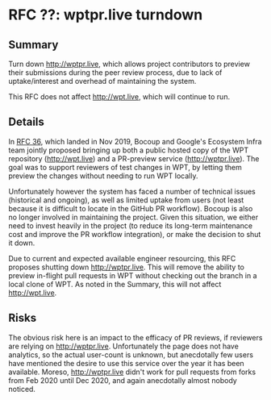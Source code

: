 # RFC ??: wptpr.live turndown

## Summary

Turn down http://wptpr.live, which allows project contributors to preview their
submissions during the peer review process, due to lack of uptake/interest and
overhead of maintaining the system.

This RFC does not affect http://wpt.live, which will continue to run.

## Details

In [RFC 36](https://github.com/web-platform-tests/rfcs/pull/36), which landed
in Nov 2019, Bocoup and Google's Ecosystem Infra team jointly proposed bringing
up both a public hosted copy of the WPT repository (http://wpt.live) and a
PR-preview service (http://wptpr.live). The goal was to support reviewers of
test changes in WPT, by letting them preview the changes without needing to run
WPT locally.

Unfortunately however the system has faced a number of technical issues
(historical and ongoing), as well as limited uptake from users (not least
because it is difficult to locate in the GitHub PR workflow). Bocoup is also no
longer involved in maintaining the project. Given this situation, we either
need to invest heavily in the project (to reduce its long-term maintenance cost
and improve the PR workflow integration), or make the decision to shut it down.

Due to current and expected available engineer resourcing, this RFC proposes
shutting down http://wptpr.live. This will remove the ability to preview
in-flight pull requests in WPT without checking out the branch in a local clone
of WPT. As noted in the Summary, this will not affect http://wpt.live.

## Risks

The obvious risk here is an impact to the efficacy of PR reviews, if reviewers
are relying on http://wptpr.live. Unfortunately the page does not have
analytics, so the actual user-count is unknown, but anecdotally few users have
mentioned the desire to use this service over the year it has been available.
Moreso, http://wptpr.live didn't work for pull requests from forks from Feb
2020 until Dec 2020, and again anecdotally almost nobody noticed.
